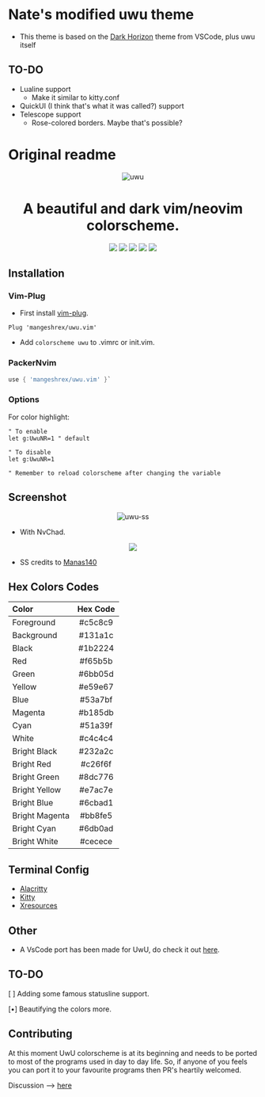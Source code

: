 # Nate's modified uwu theme
- This theme is based on the [Dark Horizon](https://github.com/mcagampan/dark-horizon) theme from VSCode, plus uwu itself

## TO-DO
- Lualine support
  - Make it similar to kitty.conf
- QuickUI (I think that's what it was called?) support
- Telescope support
  - Rose-colored borders. Maybe that's possible?

# Original readme
<div align="center">
<img src="https://raw.githubusercontent.com/Mangeshrex/uwu.vim/main/assets/uwu-template.png" alt="uwu">
<h1> A beautiful and dark vim/neovim colorscheme.</h1>
</div>

<p align="center">
<img src="https://img.shields.io/github/stars/Mangeshrex/uwu.vim?color=d3869b&labelColor=1b2224&style=for-the-badge"> <img src="https://img.shields.io/github/issues/Mangeshrex/uwu.vim?color=e7ac7e&labelColor=1b2224&style=for-the-badge">
<img src="https://img.shields.io/static/v1?label=license&message=MIT&color=5b98a9&labelColor=1b2224&style=for-the-badge">
<img src="https://img.shields.io/github/forks/Mangeshrex/uwu.vim?color=e74c4c&labelColor=1b2224&style=for-the-badge"> <img src="https://img.shields.io/static/v1?label=PR%27s&message=Welcomed&color=51a39f&labelColor=1b2224&style=for-the-badge">
</p>

## Installation
### Vim-Plug
- First install <a href="https://github.com/junegunn/vim-plug">vim-plug</a>.
```vimscript
Plug 'mangeshrex/uwu.vim'
```
- Add ```colorscheme uwu``` to .vimrc or init.vim.

### PackerNvim
```lua
use { 'mangeshrex/uwu.vim' }`
```

### Options
For color highlight:
```vimscript
" To enable
let g:UwuNR=1 " default

" To disable
let g:UwuNR=1

" Remember to reload colorscheme after changing the variable
```

## Screenshot
<p align="center">
<img src="https://raw.githubusercontent.com/Mangeshrex/uwu.vim/main/assets/uwu.png" alt="uwu-ss">
</p>

- With NvChad. 
<p align="center">
<img src="https://raw.githubusercontent.com/Mangeshrex/uwu.vim/main/assets/uwu-nvim.png" alt"uwu nvim"> 
</p> 

- SS credits to <a href="https://github.com/Manas140">Manas140</a> 

## Hex Colors Codes
| Color          | Hex Code |
| :------------  | :------: |
| Foreground     | #c5c8c9  |
| Background     | #131a1c  |
| Black          | #1b2224  |
| Red            | #f65b5b  |
| Green          | #6bb05d  |
| Yellow         | #e59e67  |
| Blue           | #53a7bf  |
| Magenta        | #b185db  |
| Cyan           | #51a39f  |
| White          | #c4c4c4  |
| Bright Black   | #232a2c  |
| Bright Red     | #c26f6f  |
| Bright Green   | #8dc776  |
| Bright Yellow  | #e7ac7e  |
| Bright Blue    | #6cbad1  |
| Bright Magenta | #bb8fe5  |
| Bright Cyan    | #6db0ad  |
| Bright White   | #cecece  |


## Terminal Config
- <a href="https://github.com/mangeshrex/uwu.vim/tree/main/assets/alacritty.yml">Alacritty</a>
- <a href="https://github.com/Mangeshrex/uwu.vim/tree/main/assets/kitty.conf">Kitty</a>
- <a href="https://github.com/Mangeshrex/uwu.vim/tree/main/assets/.Xresources">Xresources</a>

## Other
- A VsCode port has been made for UwU, do check it out [here](https://github.com/Mangeshrex/uwu-vscode-theme).

## TO-DO
[ ] Adding some famous statusline support.

[•] Beautifying the colors more.

## Contributing
At this moment UwU colorscheme is at its beginning and needs to be ported to most of the programs used in day to day life. So, if anyone of you feels you can port it to your favourite programs then PR's heartily welcomed.

Discussion --> <a href="https://github.com/Mangeshrex/uwu.vim/issues/14">here</a>
